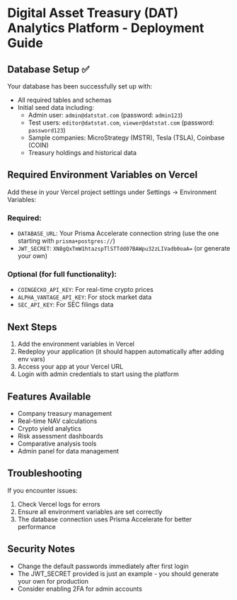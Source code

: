 # Digital Asset Treasury (DAT) Analytics Platform - Deployment Guide

## Database Setup ✅

Your database has been successfully set up with:
- All required tables and schemas
- Initial seed data including:
  - Admin user: `admin@datstat.com` (password: `admin123`)
  - Test users: `editor@datstat.com`, `viewer@datstat.com` (password: `password123`)
  - Sample companies: MicroStrategy (MSTR), Tesla (TSLA), Coinbase (COIN)
  - Treasury holdings and historical data

## Required Environment Variables on Vercel

Add these in your Vercel project settings under Settings → Environment Variables:

### Required:
- `DATABASE_URL`: Your Prisma Accelerate connection string (use the one starting with `prisma+postgres://`)
- `JWT_SECRET`: `XN8gQxTmW1htazspTlSTTdd07BAWpu32zLIVadb0oaA=` (or generate your own)

### Optional (for full functionality):
- `COINGECKO_API_KEY`: For real-time crypto prices
- `ALPHA_VANTAGE_API_KEY`: For stock market data
- `SEC_API_KEY`: For SEC filings data

## Next Steps

1. Add the environment variables in Vercel
2. Redeploy your application (it should happen automatically after adding env vars)
3. Access your app at your Vercel URL
4. Login with admin credentials to start using the platform

## Features Available

- Company treasury management
- Real-time NAV calculations
- Crypto yield analytics
- Risk assessment dashboards
- Comparative analysis tools
- Admin panel for data management

## Troubleshooting

If you encounter issues:
1. Check Vercel logs for errors
2. Ensure all environment variables are set correctly
3. The database connection uses Prisma Accelerate for better performance

## Security Notes

- Change the default passwords immediately after first login
- The JWT_SECRET provided is just an example - you should generate your own for production
- Consider enabling 2FA for admin accounts